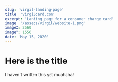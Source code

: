 ```yaml
---
slug: 'virgil-landing-page'
title: 'virgilcard.com'
excerpt: 'Landing page for a consumer charge card'
image: '/assets/virgil/website-1.png'
imageX: 2560
imageY: 1556
date: 'May 15, 2020'
---
```


# Here is the title

I haven't written this yet muahaha!

